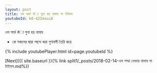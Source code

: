 ```yaml
---
layout: post
title: ওম সার্ভ কঁা গুনা হয় নামায গা টাইমস
youtubeId: kO-42Imxui8
---
```

 
 
 ওম সার্ভ কঁা গুনা হয় নামায  
 
 -  কে সকলের দ্বারা পছন্দ করা গুণাবলী তৈরি করে 
 
  
 
  
 
 
 
 
 
 


{% include youtubePlayer.html id=page.youtubeId %}
 
[Next]({{ site.baseurl }}{% link  split1/_posts/2018-02-14-ওম পদ্মা নেভায় নামায গা টাইমস.md%})
 
